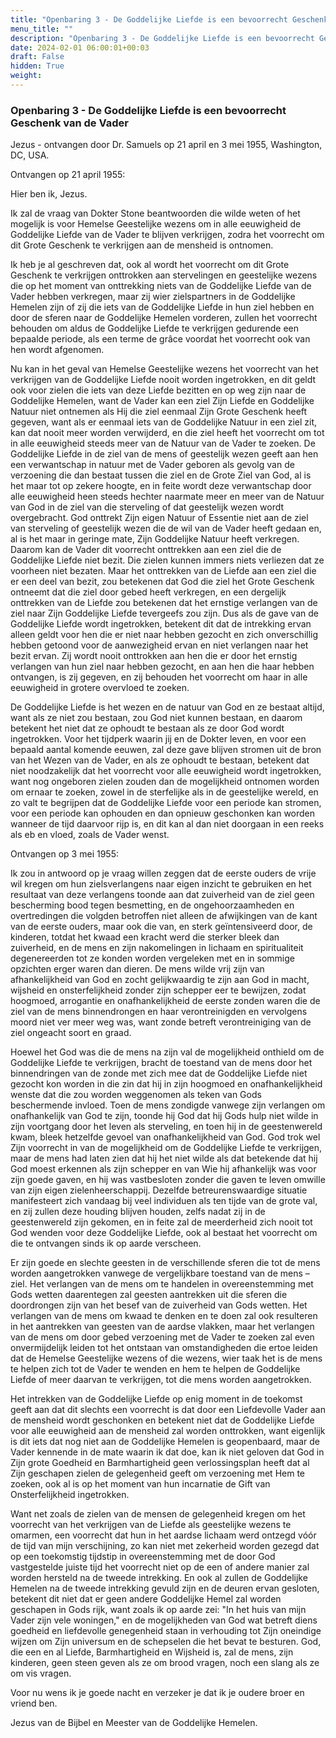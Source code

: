 ```yaml
---
title: "Openbaring 3 - De Goddelijke Liefde is een bevoorrecht Geschenk van de Vader"
menu_title: ""
description: "Openbaring 3 - De Goddelijke Liefde is een bevoorrecht Geschenk van de Vader"
date: 2024-02-01 06:00:01+00:03
draft: False
hidden: True
weight:
---
```

### Openbaring 3 - De Goddelijke Liefde is een bevoorrecht Geschenk van de Vader

Jezus - ontvangen door Dr. Samuels op 21 april en 3 mei 1955, Washington, DC, USA.

Ontvangen op 21 april 1955:

Hier ben ik, Jezus.

Ik zal de vraag van Dokter Stone beantwoorden die wilde weten of het mogelijk is voor Hemelse Geestelijke wezens om in alle eeuwigheid de Goddelijke Liefde van de Vader te blijven verkrijgen, zodra het voorrecht om dit Grote Geschenk te verkrijgen aan de mensheid is ontnomen.

Ik heb je al geschreven dat, ook al wordt het voorrecht om dit Grote Geschenk te verkrijgen onttrokken aan stervelingen en geestelijke wezens die op het moment van onttrekking niets van de Goddelijke Liefde van de Vader hebben verkregen, maar zij wier zielspartners in de Goddelijke Hemelen zijn of zij die iets van de Goddelijke Liefde in hun ziel hebben en door de sferen naar de Goddelijke Hemelen vorderen, zullen het voorrecht behouden om aldus de Goddelijke Liefde te verkrijgen gedurende een bepaalde periode, als een terme de grâce voordat het voorrecht ook van hen wordt afgenomen.

Nu kan in het geval van Hemelse Geestelijke wezens het voorrecht van het verkrijgen van de Goddelijke Liefde nooit worden ingetrokken, en dit geldt ook voor zielen die iets van deze Liefde bezitten en op weg zijn naar de Goddelijke Hemelen, want de Vader kan een ziel Zijn Liefde en Goddelijke Natuur niet ontnemen als Hij die ziel eenmaal Zijn Grote Geschenk heeft gegeven, want als er eenmaal iets van de Goddelijke Natuur in een ziel zit, kan dat nooit meer worden verwijderd, en die ziel heeft het voorrecht om tot in alle eeuwigheid steeds meer van de Natuur van de Vader te zoeken. De Goddelijke Liefde in de ziel van de mens of geestelijk wezen geeft aan hen een verwantschap in natuur met de Vader geboren als gevolg van de verzoening die dan bestaat tussen die ziel en de Grote Ziel van God, al is het maar tot op zekere hoogte, en in feite wordt deze verwantschap door alle eeuwigheid heen steeds hechter naarmate meer en meer van de Natuur van God in de ziel van die sterveling of dat geestelijk wezen wordt overgebracht. God onttrekt Zijn eigen Natuur of Essentie niet aan de ziel van sterveling of geestelijk wezen die de wil van de Vader heeft gedaan en, al is het maar in geringe mate, Zijn Goddelijke Natuur heeft verkregen. Daarom kan de Vader dit voorrecht onttrekken aan een ziel die de Goddelijke Liefde niet bezit. Die zielen kunnen immers niets verliezen dat ze voorheen niet bezaten. Maar het onttrekken van de Liefde aan een ziel die er een deel van bezit, zou betekenen dat God die ziel het Grote Geschenk ontneemt dat die ziel door gebed heeft verkregen, en een dergelijk onttrekken van de Liefde zou betekenen dat het ernstige verlangen van de ziel naar Zijn Goddelijke Liefde tevergeefs zou zijn. Dus als de gave van de Goddelijke Liefde wordt ingetrokken, betekent dit dat de intrekking ervan alleen geldt voor hen die er niet naar hebben gezocht en zich onverschillig hebben getoond voor de aanwezigheid ervan en niet verlangen naar het bezit ervan. Zij wordt nooit onttrokken aan hen die er door het ernstig verlangen van hun ziel naar hebben gezocht, en aan hen die haar hebben ontvangen, is zij gegeven, en zij behouden het voorrecht om haar in alle eeuwigheid in grotere overvloed te zoeken.

De Goddelijke Liefde is het wezen en de natuur van God en ze bestaat altijd, want als ze niet zou bestaan, zou God niet kunnen bestaan, en daarom betekent het niet dat ze ophoudt te bestaan als ze door God wordt ingetrokken. Voor het tijdperk waarin jij en de Dokter leven, en voor een bepaald aantal komende eeuwen, zal deze gave blijven stromen uit de bron van het Wezen van de Vader, en als ze ophoudt te bestaan, betekent dat niet noodzakelijk dat het voorrecht voor alle eeuwigheid wordt ingetrokken, want nog ongeboren zielen zouden dan de mogelijkheid ontnomen worden om ernaar te zoeken, zowel in de sterfelijke als in de geestelijke wereld, en zo valt te begrijpen dat de Goddelijke Liefde voor een periode kan stromen, voor een periode kan ophouden en dan opnieuw geschonken kan worden wanneer de tijd daarvoor rijp is, en dit kan al dan niet doorgaan in een reeks als eb en vloed, zoals de Vader wenst.

Ontvangen op 3 mei 1955:

Ik zou in antwoord op je vraag willen zeggen dat de eerste ouders de vrije wil kregen om hun zielsverlangens naar eigen inzicht te gebruiken en het resultaat van deze verlangens toonde aan dat zuiverheid van de ziel geen bescherming bood tegen besmetting, en de ongehoorzaamheden en overtredingen die volgden betroffen niet alleen de afwijkingen van de kant van de eerste ouders, maar ook die van, en sterk geïntensiveerd door, de kinderen, totdat het kwaad een kracht werd die sterker bleek dan zuiverheid, en de mens en zijn nakomelingen in lichaam en spiritualiteit degenereerden tot ze konden worden vergeleken met en in sommige opzichten erger waren dan dieren. De mens wilde vrij zijn van afhankelijkheid van God en zocht gelijkwaardig te zijn aan God in macht, wijsheid en onsterfelijkheid zonder zijn schepper eer te bewijzen, zodat hoogmoed, arrogantie en onafhankelijkheid de eerste zonden waren die de ziel van de mens binnendrongen en haar verontreinigden en vervolgens moord niet ver meer weg was, want zonde betreft verontreiniging van de ziel ongeacht soort en graad.

Hoewel het God was die de mens na zijn val de mogelijkheid onthield om de Goddelijke Liefde te verkrijgen, bracht de toestand van de mens door het binnendringen van de zonde met zich mee dat de Goddelijke Liefde niet gezocht kon worden in die zin dat hij in zijn hoogmoed en onafhankelijkheid wenste dat die zou worden weggenomen als teken van Gods beschermende invloed. Toen de mens zondigde vanwege zijn verlangen om onafhankelijk van God te zijn, toonde hij God dat hij Gods hulp niet wilde in zijn voortgang door het leven als sterveling, en toen hij in de geestenwereld kwam, bleek hetzelfde gevoel van onafhankelijkheid van God. God trok wel Zijn voorrecht in van de mogelijkheid om de Goddelijke Liefde te verkrijgen, maar de mens had laten zien dat hij het niet wilde als dat betekende dat hij God moest erkennen als zijn schepper en van Wie hij afhankelijk was voor zijn goede gaven, en hij was vastbesloten zonder die gaven te leven omwille van zijn eigen zielenheerschappij. Dezelfde betreurenswaardige situatie manifesteert zich vandaag bij veel individuen als ten tijde van de grote val, en zij zullen deze houding blijven houden, zelfs nadat zij in de geestenwereld zijn gekomen, en in feite zal de meerderheid zich nooit tot God wenden voor deze Goddelijke Liefde, ook al bestaat het voorrecht om die te ontvangen sinds ik op aarde verscheen.

Er zijn goede en slechte geesten in de verschillende sferen die tot de mens worden aangetrokken vanwege de vergelijkbare toestand van de mens – ziel. Het verlangen van de mens om te handelen in overeenstemming met Gods wetten daarentegen zal geesten aantrekken uit die sferen die doordrongen zijn van het besef van de zuiverheid van Gods wetten. Het verlangen van de mens om kwaad te denken en te doen zal ook resulteren in het aantrekken van geesten van de aardse vlakken, maar het verlangen van de mens om door gebed verzoening met de Vader te zoeken zal even onvermijdelijk leiden tot het ontstaan van omstandigheden die ertoe leiden dat de Hemelse Geestelijke wezens of die wezens, wier taak het is de mens te helpen zich tot de Vader te wenden en hem te helpen de Goddelijke Liefde of meer daarvan te verkrijgen, tot die mens worden aangetrokken.

Het intrekken van de Goddelijke Liefde op enig moment in de toekomst geeft aan dat dit slechts een voorrecht is dat door een Liefdevolle Vader aan de mensheid wordt geschonken en betekent niet dat de Goddelijke Liefde voor alle eeuwigheid aan de mensheid zal worden onttrokken, want eigenlijk is dit iets dat nog niet aan de Goddelijke Hemelen is geopenbaard, maar de Vader kennende in de mate waarin ik dat doe, kan ik niet geloven dat God in Zijn grote Goedheid en Barmhartigheid geen verlossingsplan heeft dat al Zijn geschapen zielen de gelegenheid geeft om verzoening met Hem te zoeken, ook al is op het moment van hun incarnatie de Gift van Onsterfelijkheid ingetrokken.

Want net zoals de zielen van de mensen de gelegenheid kregen om het voorrecht van het verkrijgen van de Liefde als geestelijke wezens te omarmen, een voorrecht dat hun in het aardse lichaam werd ontzegd vóór de tijd van mijn verschijning, zo kan niet met zekerheid worden gezegd dat op een toekomstig tijdstip in overeenstemming met de door God vastgestelde juiste tijd het voorrecht niet op de een of andere manier zal worden hersteld na de tweede intrekking. En ook al zullen de Goddelijke Hemelen na de tweede intrekking gevuld zijn en de deuren ervan gesloten, betekent dit niet dat er geen andere Goddelijke Hemel zal worden geschapen in Gods rijk, want zoals ik op aarde zei: "In het huis van mijn Vader zijn vele woningen," en de mogelijkheden van God wat betreft diens goedheid en liefdevolle genegenheid staan in verhouding tot Zijn oneindige wijzen om Zijn universum en de schepselen die het bevat te besturen. God, die een en al Liefde, Barmhartigheid en Wijsheid is, zal de mens, zijn kinderen, geen steen geven als ze om brood vragen, noch een slang als ze om vis vragen.

Voor nu wens ik je goede nacht en verzeker je dat ik je oudere broer en vriend ben.

Jezus van de Bijbel en Meester van de Goddelijke Hemelen.
